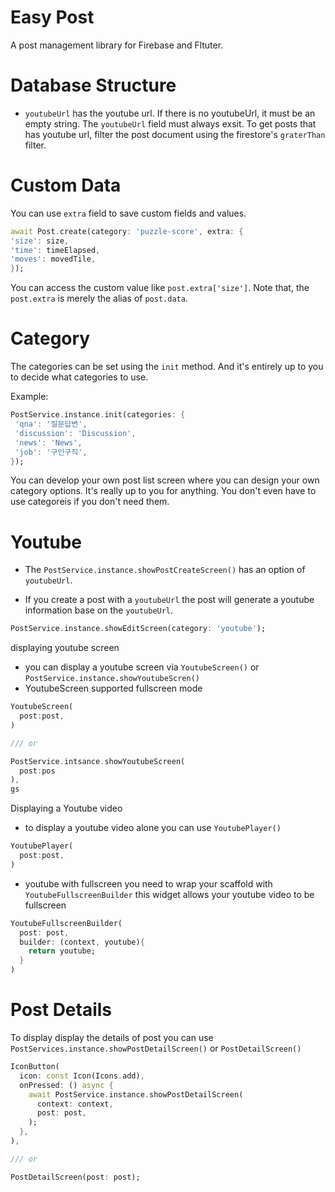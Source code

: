 # Easy Post

A post management library for Firebase and Fltuter.



# Database Structure


- `youtubeUrl` has the youtube url. If there is no youtubeUrl, it must be an empty string. The `youtubeUrl` field must always exsit. To get posts that has youtube url, filter the post document using the firestore's `graterThan` filter.


# Custom Data


You can use `extra` field to save custom fields and values.

```dart
await Post.create(category: 'puzzle-score', extra: {
'size': size,
'time': timeElapsed,
'moves': movedTile,
});
```


You can access the custom value like `post.extra['size']`. Note that, the `post.extra` is merely the alias of `post.data`.




# Category


The categories can be set using the `init` method. And it's entirely up to you to decide what categories to use.

Example:
```dart
PostService.instance.init(categories: {
 'qna': '질문답변',
 'discussion': 'Discussion',
 'news': 'News',
 'job': '구인구직',
});
```

You can develop your own post list screen where you can design your own category options. It's really up to you for anything. You don't even have to use categoreis if you don't need them.



# Youtube


- The `PostService.instance.showPostCreateScreen()` has an option of `youtubeUrl`. 

- If you create a post with a `youtubeUrl`  the post will generate a youtube information base on the `youtubeUrl`.

```dart
PostService.instance.showEditScreen(category: 'youtube');
```

displaying youtube screen

- you can display a youtube screen via `YoutubeScreen()` or `PostService.instance.showYoutubeScren()`
- YoutubeScreen supported fullscreen mode

```dart 
YoutubeScreen(
  post:post,
)

/// or 

PostService.intsance.showYoutubeScreen(
  post:pos
),
gs
```

Displaying a Youtube video

- to display a youtube video alone you can use `YoutubePlayer()`

```dart
YoutubePlayer(
  post:post,
)
```
- youtube with fullscreen you need to wrap your scaffold with `YoutubeFullscreenBuilder`
this widget allows your youtube video to be fullscreen 

``` dart
YoutubeFullscreenBuilder(
  post: post,
  builder: (context, youtube){
    return youtube;
  }
)
```


# Post Details 
To display display the details of post you can use `PostServices.instance.showPostDetailScreen()` or `PostDetailScreen()`


```dart
IconButton(
  icon: const Icon(Icons.add),
  onPressed: () async {
    await PostService.instance.showPostDetailScreen(
      context: context,
      post: post,
    );
  },
),

/// or 

PostDetailScreen(post: post);

```
